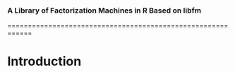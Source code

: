 ### A Library of Factorization Machines in R Based on libfm
============================================================

# Introduction
